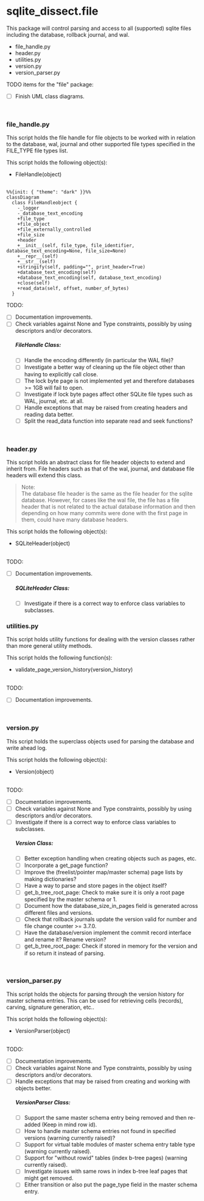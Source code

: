 
# sqlite_dissect.file

This package will control parsing and access to all (supported) sqlite files including the
database, rollback journal, and wal.

- file_handle.py
- header.py
- utilities.py
- version.py
- version_parser.py

TODO items for the "file" package:

- [ ] Finish UML class diagrams.

<br>

### file_handle.py

This script holds the file handle for file objects to be worked with in relation to the database, wal, journal and other
supported file types specified in the FILE_TYPE file types list.

This script holds the following object(s):
- FileHandle(object)
<br><br>

```mermaid
%%{init: { "theme": "dark" }}%%
classDiagram
  class FileHandleobject {
    -_logger
    -_database_text_encoding
    +file_type
    +file_object
    +file_externally_controlled
    +file_size
    +header
    +__init__(self, file_type, file_identifier, database_text_encoding=None, file_size=None)
    +__repr__(self)
    +__str__(self)
    +stringify(self, padding="", print_header=True)
    +database_text_encoding(self)
    +database_text_encoding(self, database_text_encoding)
    +close(self)
    +read_data(self, offset, number_of_bytes)
  }
```

TODO:
- [ ] Documentation improvements.
- [ ] Check variables against None and Type constraints, possibly by using descriptors and/or decorators.
    ##### FileHandle Class:
    - [ ] Handle the encoding differently (in particular the WAL file)?
    - [ ] Investigate a better way of cleaning up the file object other than having to explicitly call close.
    - [ ] The lock byte page is not implemented yet and therefore databases >= 1GB will fail to open.
    - [ ] Investigate if lock byte pages affect other SQLite file types such as WAL, journal, etc. at all.
    - [ ] Handle exceptions that may be raised from creating headers and reading data better.
    - [ ] Split the read_data function into separate read and seek functions?

<br>

### header.py

This script holds an abstract class for file header objects to extend and inherit from.  File headers such as that
of the wal, journal, and database file headers will extend this class.

>Note:
> <br>
> The database file header is the same as the file header for the sqlite database.  However, for cases like the wal
> file, the file has a file header that is not related to the actual database information and then depending on how
> many commits were done with the first page in them, could have many database headers.

This script holds the following object(s):
- SQLiteHeader(object)
<br><br>

TODO:
- [ ] Documentation improvements.
    ##### SQLiteHeader Class:
    -[ ] Investigate if there is a correct way to enforce class variables to subclasses.


### utilities.py
This script holds utility functions for dealing with the version classes rather than more general utility methods.

This script holds the following function(s):
- validate_page_version_history(version_history)
<br><br>

TODO:
- [ ] Documentation improvements.

<br>

### version.py
This script holds the superclass objects used for parsing the database and write ahead log.

This script holds the following object(s):
- Version(object)
<br><br>

TODO:
- [ ] Documentation improvements.
- [ ] Check variables against None and Type constraints, possibly by using descriptors and/or decorators.
- [ ] Investigate if there is a correct way to enforce class variables to subclasses.
    ##### Version Class:
    - [ ] Better exception handling when creating objects such as pages, etc.
    - [ ] Incorporate a get_page function?
    - [ ] Improve the (freelist/pointer map/master schema) page lists by making dictionaries?
    - [ ] Have a way to parse and store pages in the object itself?
    - [ ] get_b_tree_root_page: Check to make sure it is only a root page specified by the master schema or 1.
    - [ ] Document how the database_size_in_pages field is generated across different files and versions.
    - [ ] Check that rollback journals update the version valid for number and file change counter >= 3.7.0.
    - [ ] Have the database/version implement the commit record interface and rename it?  Rename version?
    - [ ] get_b_tree_root_page: Check if stored in memory for the version and if so return it instead of parsing.

<br>

### version_parser.py

This script holds the objects for parsing through the version history for master schema entries.  This can be used
for retrieving cells (records), carving, signature generation, etc..

This script holds the following object(s):
- VersionParser(object)
<br><br>

TODO:
- [ ] Documentation improvements.
- [ ] Check variables against None and Type constraints, possibly by using descriptors and/or decorators.
- [ ] Handle exceptions that may be raised from creating and working with objects better.
    ##### VersionParser Class:
    - [ ] Support the same master schema entry being removed and then re-added (Keep in mind row id).
    - [ ] How to handle master schema entries not found in specified versions (warning currently raised)?
    - [ ] Support for virtual table modules of master schema entry table type (warning currently raised).
    - [ ] Support for "without rowid" tables (index b-tree pages) (warning currently raised).
    - [ ] Investigate issues with same rows in index b-tree leaf pages that might get removed.
    - [ ] Either transition or also put the page_type field in the master schema entry.
